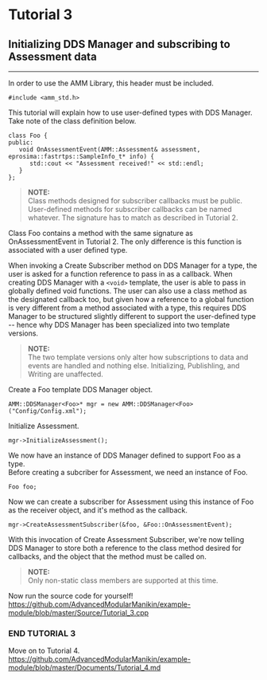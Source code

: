 


# Tutorial 3
## Initializing <TYPE> DDS Manager and subscribing to Assessment data

---

In order to use the AMM Library, this header must be included.
```
#include <amm_std.h>
```


This tutorial will explain how to use user-defined types with DDS Manager.\
Take note of the class definition below.
```
class Foo {
public:
   void OnAssessmentEvent(AMM::Assessment& assessment, eprosima::fastrtps::SampleInfo_t* info) {
      std::cout << "Assessment received!" << std::endl;
   }
};
```
> **NOTE:**\
Class methods designed for subscriber callbacks must be public. User-defined methods for subscriber callbacks can be named whatever. The signature has to match as described in Tutorial 2.

Class Foo contains a method with the same signature as OnAssessmentEvent in Tutorial 2.
The only difference is this function is associated with a user defined type.

When invoking a Create Subscriber method on DDS Manager for a type, the user is asked for a function reference to pass in as a callback. When creating DDS Manager with a `<void>` template, the user is able to pass in globally defined void functions. The user can also use a class method as the designated callback too, but given how a reference to a global function is very different from a method associated with a type, this requires DDS Manager to be structured slightly different to support the user-defined type -- hence why DDS Manager has been specialized into two template versions.

> **NOTE:**\
The two template versions only alter how subscriptions to data and events are handled and nothing else.
Initializing, Publishling, and Writing are unaffected.


Create a Foo template DDS Manager object.
```
AMM::DDSManager<Foo>* mgr = new AMM::DDSManager<Foo>("Config/Config.xml");
```

Initialize Assessment.
```
mgr->InitializeAssessment();
```


We now have an instance of DDS Manager defined to support Foo as a type.\
Before creating a subcriber for Assessment, we need an instance of Foo.
```
Foo foo;
```

Now we can create a subscriber for Assessment using this instance of Foo as the receiver object, and it's method as the callback.
```
mgr->CreateAssessmentSubscriber(&foo, &Foo::OnAssessmentEvent);
```

With this invocation of Create Assessment Subscriber, we're now telling DDS Manager to store both a reference to the class method desired for callbacks, and the object that the method must be called on.

> **NOTE:**\
Only non-static class members are supported at this time.


Now run the source code for yourself!\
https://github.com/AdvancedModularManikin/example-module/blob/master/Source/Tutorial_3.cpp

### END TUTORIAL 3

Move on to Tutorial 4.\
https://github.com/AdvancedModularManikin/example-module/blob/master/Documents/Tutorial_4.md
